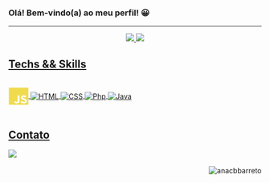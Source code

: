 ### Olá! Bem-vindo(a) ao meu perfil! 😀
<hr></hr>

<div align="center">
  <a href="https://github.com/anacbbarreto">
  <img height="180em" src="https://github-readme-stats.vercel.app/api?username=anacbbarreto&show_icons=true&theme=dracula&include_all_commits=true&count_private=true"/>
  <img height="180em" src="https://github-readme-stats.vercel.app/api/top-langs/?username=anacbbarreto&layout=compact&langs_count=7&theme=dracula"/>
 <! -- <img height="180em" src="http://github-readme-streak-stats.herokuapp.com?user=anacbbarreto&theme=dracula&hide_border=true&date_format=M%20j%5B%2C%20Y%5D&background=0D1117&sideNums=FFF"/>
 <! --<img height="180em" src="https://activity-graph.herokuapp.com/graph?username=anacbbarreto&theme=dracula&icon_color=DAD3AF&hide_border=true&border_radius=15&bg_color=0d1117&point=FFF" alt="GitHub Commits Graph" />
  </div>

   ## Techs && Skills 
<div style="display: inline_block"><br>
  <img align="center" alt="Js" height="35" width="40" src="https://raw.githubusercontent.com/devicons/devicon/master/icons/javascript/javascript-plain.svg">
  <img align="center" alt="HTML" height="35" width="40" src="https://user-images.githubusercontent.com/64232721/176305889-9008846e-176a-468c-b820-fe1b5f809831.png">
  <img align="center" alt="CSS" height="35" width="40" src="https://user-images.githubusercontent.com/64232721/176305937-a3f35066-5207-44ea-bfff-a86ef501a722.png">
  <img align="center" alt="Php" height="35" width="40" src="https://user-images.githubusercontent.com/64232721/176288451-f840d1d4-7c85-4383-aafe-1610ee4aaf1e.png">
  <img align="center" alt="Java" height="35" width="40" src="https://user-images.githubusercontent.com/64232721/176305982-bdf4c565-43a5-4e0e-aab1-1561f766875f.png">
  <br><br>
  
  
  ## Contato
 <a href="https://www.linkedin.com/in/ana-carolina-brandao-10730796/" target="_blank"><img src="https://img.shields.io/badge/-LinkedIn-%230077B5?style=for-the-badge&logo=linkedin&logoColor=white" target="_blank"></a> 
 
</div>
<p align="right"><img src="https://komarev.com/ghpvc/?username=anacbbarreto&label=Visitas&color=00d26a&style=flat" alt="anacbbarreto"/></p>

